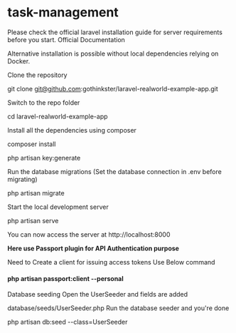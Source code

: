 # task-management

Please check the official laravel installation guide for server requirements before you start. Official Documentation

Alternative installation is possible without local dependencies relying on Docker.

Clone the repository

git clone git@github.com:gothinkster/laravel-realworld-example-app.git

Switch to the repo folder

cd laravel-realworld-example-app

Install all the dependencies using composer

composer install

php artisan key:generate

Run the database migrations (Set the database connection in .env before migrating)

php artisan migrate

Start the local development server

php artisan serve

You can now access the server at http://localhost:8000


<b>Here use Passport plugin for API Authentication purpose</b>

Need to Create a client for issuing access tokens
Use Below command

<h4>php artisan passport:client --personal</h5>

Database seeding
Open the UserSeeder and fields are added

database/seeds/UserSeeder.php
Run the database seeder and you're done

php artisan db:seed --class=UserSeeder
